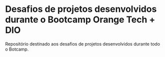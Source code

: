 # Desafios de projetos desenvolvidos durante o Bootcamp Orange Tech + DIO
Repositório destinado aos desafios de projetos desenvolvidos durante todo o Botcamp.
